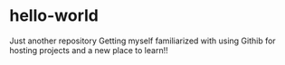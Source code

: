 # hello-world
Just another repository
Getting myself familiarized with using Githib for hosting projects and a new place to learn!!
